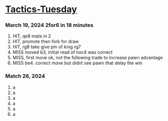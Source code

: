 # [Tactics-Tuesday](https://new.uschess.org/news)
### March 19, 2024 2for6 in 18 minutes
1. HIT, qe8 mate in 2
2. HIT, promote then fork for draw
3. HIT, rg8 take give pin of king rg7
4. MISS moved b3, initial read of nxc4 was correct
5. MISS, first move ok, not the following trade to increase pawn advantage
6. MISS be4. correct move but didnt see pawn that delay the win

### Match 26, 2024
1. a
2. a
3. a
4. a
5. a
6. a

